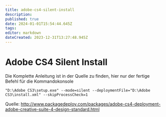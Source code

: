 ```yaml
---
title: adobe-cs4-silent-install
description: 
published: true
date: 2024-01-01T15:54:44.645Z
tags: 
editor: markdown
dateCreated: 2023-12-31T13:27:48.945Z
---
```


# Adobe CS4 Silent Install

Die Komplette Anleitung ist in der Quelle zu finden, hier nur der fertige Befehl für die Kommandokonsole

```
"D:\Adobe CS3\setup.exe" --mode=silent --deploymentFile="D:\Adobe CS3\install.xml" --skipProcessCheck=1
```

  
Quelle:
http://www.packagedeploy.com/packages/adobe-cs4-deployment-adobe-creative-suite-4-design-standard.html

